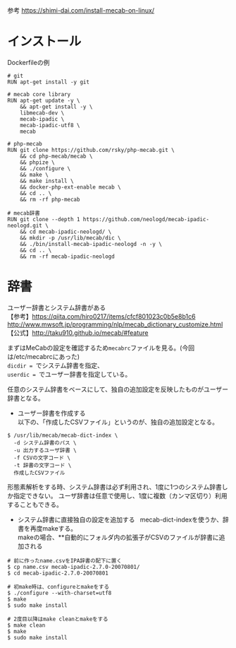 参考 https://shimi-dai.com/install-mecab-on-linux/  

# インストール
Dockerfileの例  
```
# git
RUN apt-get install -y git

# mecab core library
RUN apt-get update -y \
    && apt-get install -y \
    libmecab-dev \
    mecab-ipadic \
    mecab-ipadic-utf8 \
    mecab 
    
# php-mecab
RUN git clone https://github.com/rsky/php-mecab.git \
    && cd php-mecab/mecab \
    && phpize \
    && ./configure \
    && make \
    && make install \
    && docker-php-ext-enable mecab \
    && cd .. \
    && rm -rf php-mecab

# mecab辞書
RUN git clone --depth 1 https://github.com/neologd/mecab-ipadic-neologd.git \
    && cd mecab-ipadic-neologd/ \
    && mkdir -p /usr/lib/mecab/dic \
    && ./bin/install-mecab-ipadic-neologd -n -y \
    && cd .. \
    && rm -rf mecab-ipadic-neologd
```
# 辞書  
ユーザー辞書とシステム辞書がある  
【参考】https://qiita.com/hiro0217/items/cfcf801023c0b5e8b1c6  
http://www.mwsoft.jp/programming/nlp/mecab_dictionary_customize.html  
【公式】http://taku910.github.io/mecab/#feature  

まずはMeCabの設定を確認するため`mecabrc`ファイルを見る。(今回は/etc/mecabrcにあった)  
`dicdir = `でシステム辞書を指定、  
`userdic = `でユーザー辞書を指定している。  

任意のシステム辞書をベースにして、独自の追加設定を反映したものがユーザー辞書となる。  
- ユーザー辞書を作成する  
以下の、「作成したCSVファイル」というのが、独自の追加設定となる。
```
$ /usr/lib/mecab/mecab-dict-index \
  -d システム辞書のパス \
  -u 出力するユーザ辞書 \
  -f CSVの文字コード \
  -t 辞書の文字コード \
  作成したCSVファイル
```

形態素解析をする時、システム辞書は必ず利用され、1度に1つのシステム辞書しか指定できない。 
ユーザ辞書は任意で使用し、1度に複数（カンマ区切り）利用することもできる。  

- システム辞書に直接独自の設定を追加する  
mecab-dict-indexを使うか、辞書を再度makeする。  
makeの場合、**自動的にフォルダ内の拡張子がCSVのファイルが辞書に追加される
```
# 前に作ったname.csvをIPA辞書の配下に置く
$ cp name.csv mecab-ipadic-2.7.0-20070801/
$ cd mecab-ipadic-2.7.0-20070801

# 初make時は、configureとmakeをする
$ ./configure --with-charset=utf8
$ make
$ sudo make install

# 2度目以降はmake cleanとmakeをする
$ make clean
$ make
$ sudo make install
```
















